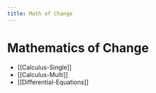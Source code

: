 ```yaml
---
title: Math of Change
---
```


# Mathematics of Change
- [[Calculus-Single]]
- [[Calculus-Multi]]
- [[Differential-Equations]]
  